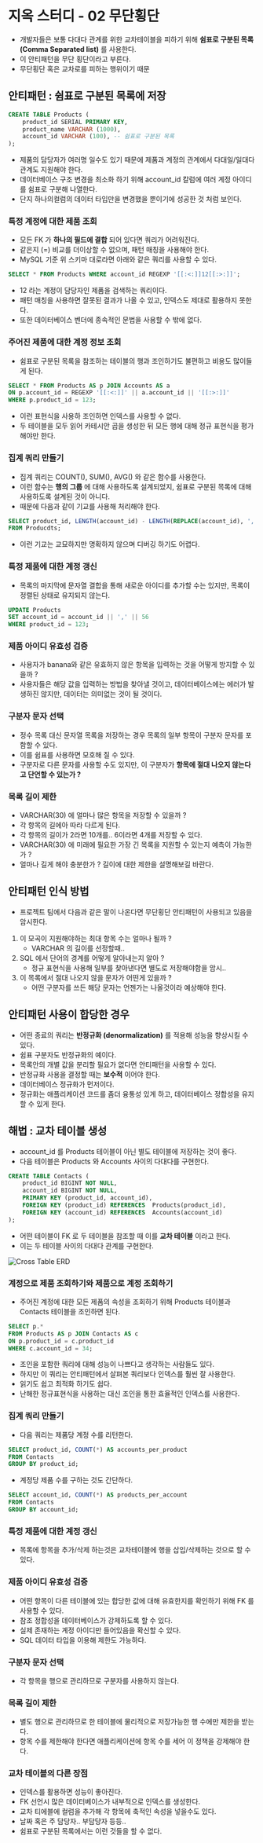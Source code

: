 # 지옥 스터디 - 02 무단횡단
- 개발자들은 보통 다대다 관계를 위한 교차테이블을 피하기 위해 **쉼표로 구분된 목록 (Comma Separated list)** 를 사용한다.
- 이 안티패턴을 무단 횡단이라고 부른다.
- 무단횡단 혹은 교차로를 피하는 행위이기 때문

## 안티패턴 : 쉼표로 구분된 목록에 저장

```sql
CREATE TABLE Products (
    product_id SERIAL PRIMARY KEY,
    product_name VARCHAR (1000),
    account_id VARCHAR (100), -- 쉼표로 구분된 목록
);
```
- 제품의 담당자가 여러명 일수도 있기 때문에 제품과 계정의 관계에서 다대일/일대다 관계도 지원해야 한다.
- 데이터베이스 구조 변경을 최소화 하기 위해 account_id 칼럼에 여러 계정 아이디를 쉼표로 구분해 나열한다.
- 단지 하나의컬럼의 데이터 타입만을 변경했을 뿐이기에 성공한 것 처럼 보인다.

### 특정 계정에 대한 제품 조회
- 모든 FK 가 **하나의 필드에 결합** 되어 있다면 쿼리가 어려워진다.
- 같은지 (=) 비교를 더이상할 수 없으며, 패턴 매칭을 사용해야 한다.
- MySQL 기준 위 스키마 대로라면 아래와 같은 쿼리를 사용할 수 있다.

```sql
SELECT * FROM Products WHERE account_id REGEXP '[[:<:]]12[[:>:]]';
```
- 12 라는 계정이 담당자인 제품을 검색하는 쿼리이다.
- 패턴 매칭을 사용하면 잘못된 결과가 나올 수 있고, 인덱스도 제대로 활용하지 못한다.
- 또한 데이터베이스 벤더에 종속적인 문법을 사용할 수 밖에 없다.

### 주어진 제품에 대한 계정 정보 조회
- 쉼표로 구분된 목록을 참조하는 테이블의 행과 조인하기도 불편하고 비용도 많이들게 된다.

```sql
SELECT * FROM Products AS p JOIN Accounts AS a 
ON p.account_id = REGEXP '[[:<:]]' || a.account_id || '[[:>:]]'
WHERE p.product_id = 123;
```
- 이런 표현식을 사용하 조인하면 인덱스를 사용할 수 없다.
- 두 테이블을 모두 읽어 카테시안 곱을 생성한 뒤 모든 행에 대해 정규 표현식을 평가해야만 한다.

### 집계 쿼리 만들기
- 집계 쿼리는 COUNT(), SUM(), AVG() 와 같은 함수를 사용한다.
- 이런 함수는 **행의 그룹** 에 대해 사용하도록 설계되었지, 쉼표로 구분된 목록에 대해 사용하도록 설계된 것이 아니다.
- 때문에 다음과 같이 기교를 사용해 처리해야 한다.

```sql
SELECT product_id, LENGTH(account_id) - LENGTH(REPLACE(account_id), ',', '') + 1 AS contacts_per_product
FROM Producdts;
```
- 이런 기교는 교묘하지만 명확하지 않으며 디버깅 하기도 어렵다.

### 특정 제품에 대한 계정 갱신
- 목록의 마지막에 문자열 결합을 통해 새로운 아이디를 추가할 수는 있지만, 목록이 정렬된 상태로 유지되지 않는다.

```sql
UPDATE Products
SET account_id = account_id || ',' || 56
WHERE product_id = 123;
```

### 제품 아이디 유효성 검증
- 사용자가 banana와 같은 유효하지 않은 항목을 입력하는 것을 어떻게 방지할 수 있을까 ?
- 사용자들은 해당 값을 입력하는 방법을 찾아낼 것이고, 데이터베이스에는 에러가 발생하진 않지만, 데이터는 의미없는 것이 될 것이다.

### 구분자 문자 선택
- 정수 목록 대신 문자열 목록을 저장하는 경우 목록의 일부 항목이 구분자 문자를 포함할 수 있다.
- 이를 쉼표를 사용하면 모호해 질 수 있다.
- 구분자로 다른 문자를 사용할 수도 있지만, 이 구분자가 **항목에 절대 나오지 않는다고 단언할 수 있는가 ?**

### 목록 길이 제한
- VARCHAR(30) 에 얼마나 많은 항목을 저장할 수 있을까 ?
- 각 항목의 길에아 따라 다르게 된다.
- 각 항목의 길이가 2라면 10개를.. 6이라면 4개를 저장할 수 있다.
- VARCHAR(30) 에 미래에 필요한 가장 긴 목록을 지원할 수 있는지 예측이 가능한가 ?
- 얼마나 길게 해야 충분한가 ? 길이에 대한 제한을 설명해보길 바란다.

## 안티패턴 인식 방법
- 프로젝트 팀에서 다음과 같은 말이 나온다면 무단횡단 안티패턴이 사용되고 있음을 암시한다.
1. 이 모곡이 지원해야하는 최대 항목 수는 얼마나 될까 ?
   - VARCHAR 의 길이를 선정할때..
2. SQL 에서 단어의 경계를 어떻게 알아내는지 알아 ?
   - 정규 표현식을 사용해 일부를 찾아낸다면 별도로 저장해야함을 암시..
3. 이 목록에서 절대 나오지 않을 문자가 어떤게 있을까 ?
   - 어떤 구분자를 쓰든 해당 문자는 언젠가는 나올것이라 예상해야 한다.

## 안티패턴 사용이 합당한 경우
- 어떤 종료의 쿼리는 **반정규화 (denormalization)** 를 적용해 성능을 향상시킬 수 있다.
- 쉼표 구분자도 반정규화의 예이다.
- 목록안의 개별 값을 분리할 필요가 없다면 안티패턴을 사용할 수 있다.
- 반정규화 사용을 결정할 때는 **보수적** 이어야 한다.
- 데이터베이스 정규화가 먼저이다.
- 정규화는 애플리케이션 코드를 좀더 융통성 있게 하고, 데이터베이스 정합성을 유지할 수 있게 한다.

## 해법 : 교차 테이블 생성
- account_id 를 Products 테이블이 아닌 별도 테이블에 저장하는 것이 좋다.
- 다음 테이블은 Products 와 Accounts 사이의 다대다를 구현한다.

```sql
CREATE TABLE Contacts (
    product_id BIGINT NOT NULL,
    account_id BIGINT NOT NULL,
    PRIMARY KEY (product_id, account_id),
    FOREIGN KEY (product_id) REFERENCES  Products(product_id),
    FOREIGN KEY (account_id) REFERENCES  Accounts(account_id)
);
```
- 어떤 테이블이 FK 로 두 테이블을 참조할 때 이를  **교차 테이블** 이라고 한다.
- 이는 두 테이블 사이의 다대다 관계를 구현한다.

![Cross Table ERD](./images/sql_antipatterns_cross_table_erd.png)

### 계정으로 제품 조회하기와 제품으로 계정 조회하기
- 주어진 계정에 대한 모든 제품의 속성을 조회하기 위해 Products 테이블과 Contacts 테이블을 조인하면 된다.

```sql
SELECT p.*
FROM Products AS p JOIN Contacts AS c
ON p.product_id = c.product_id
WHERE c.account_id = 34;
```
- 조인을 포함한 쿼리에 대해 성능이 나쁘다고 생각하는 사람들도 있다.
- 하지만 이 쿼리는 안티패턴에서 살펴본 쿼리보다 인덱스를 훨씬 잘 사용한다.
- 읽기도 쉽고 최적화 하기도 쉽다.
- 난해한 정규표현식을 사용하는 대신 조인을 통한 효율적인 인덱스를 사용한다.

### 집계 쿼리 만들기
- 다음 쿼리는 제품당 계정 수를 리턴한다.

```sql
SELECT product_id, COUNT(*) AS accounts_per_product
FROM Contacts
GROUP BY product_id;
```
- 계정당 제품 수를 구하는 것도 간단하다.

```sql
SELECT account_id, COUNT(*) AS products_per_account
FROM Contacts
GROUP BY account_id;
```

### 특정 제품에 대한 계정 갱신
- 목록에 항목을 추가/삭제 하는것은 교차테이블에 행을 삽입/삭제하는 것으로 할 수 있다.

### 제품 아이디 유효성 검증
- 어떤 항목이 다른 테이블에 있는 합당한 값에 대해 유효한지를 확인하기 위해 FK 를 사용할 수 있다.
- 참조 정합성을 데이터베이스가 강제하도록 할 수 있다.
- 실제 존재하는 계정 아이디만 들어있음을 확신할 수 있다.
- SQL 데이터 타입을 이용해 제한도 가능하다.

### 구분자 문자 선택
- 각 항목을 행으로 관리하므로 구분자를 사용하지 않는다.

### 목록 길이 제한
- 별도 행으로 관리하므로 한 테이블에 물리적으로 저장가능한 행 수에만 제한을 받는다.
- 항목 수를 제한해야 한다면 애플리케이션에 항목 수를 세어 이 정책을 강제해야 한다.

### 교차 테이블의 다른 장점
- 인덱스를 활용하면 성능이 좋아진다.
- FK 선언시 많은 데이터베이스가 내부적으로 인덱스를 생성한다.
- 교차 티에블에 컬럼을 추가해 각 항목에 축적인 속성을 넣을수도 있다.
- 날짜 혹은 주 담당자.. 부담당자 등등..
- 쉼표로 구분된 목록에서는 이런 것들을 할 수 없다.